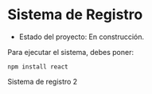 <h1>Sistema de Registro </h1>

- Estado del proyecto: En construcción.
  
Para ejecutar el sistema, debes poner:

```npm install react```

Sistema de registro 2
